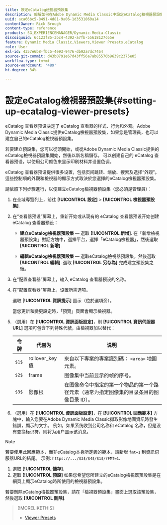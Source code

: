```yaml
---
title: 設定eCatalog檢視器預設集
description: 瞭解如何在Adobe Dynamic Media Classic中設定eCatalog檢視器預設集。
uuid: aca66bc5-8491-4d81-9a06-1d3531860a14
contentOwner: Rick Brough
content-type: reference
products: SG_EXPERIENCEMANAGER/Dynamic-Media-Classic
discoiquuid: 6c123f85-3bc4-4392-a7fb-55618127c65e
feature: Dynamic Media Classic,Viewers,Viewer Presets,eCatalog
role: User
exl-id: 4357e6b8-fbc5-4e93-9476-db92a7dc7464
source-git-commit: d43b0791e67d43ff56a7ab85570b9639c2375e05
workflow-type: tm+mt
source-wordcount: '489'
ht-degree: 34%

---
```


# 設定eCatalog檢視器預設集{#setting-up-ecatalog-viewer-presets}

eCatalog 查看器预设决定了 eCatalog 查看器的样式、行为和外观。Adobe Dynamic Media Classic提供eCatalog檢視器預設集，如果您是管理員，也可以建立自己的eCatalog檢視器預設集。

若要建立預設集，您可以從頭開始，或從Adobe Dynamic Media Classic提供的eCatalog檢視器預設集開始，然後以新名稱儲存。 可以创建自己的 eCatalog 查看器预设，以使用公司颜色来显示印刷材料并设置色调。

eCatalog 查看器预设提供很多设置，包括页间跳转、缩放、搜索及选择“外观”。這些控制項的外觀和檢視器的顯示方式取決於您選擇的eCatalog檢視器預設集。

請依照下列步驟進行，以便建立eCatalog檢視器預設集（您必須是管理員）：

1. 在全域導覽列上，前往 **[!UICONTROL 設定]** > **[!UICONTROL 檢視器預設集]**.
1. 在“查看器预设”屏幕上，重新开始或从现有的 eCatalog 查看器预设开始创建 eCatalog 查看器预设：

   * **建立eCatalog檢視器預設集**  — 選取 **[!UICONTROL 新增]**. 在「新增檢視器預設集」對話方塊中，選擇平台，選擇「eCatalog檢視器」，然後選取 **[!UICONTROL 新增]**.

   * **編輯eCatalog檢視器預設集**  — 選取eCatalog檢視器預設集，然後選取 **[!UICONTROL 編輯]**. 選取 **[!UICONTROL 另存為]** 完成建立預設集之後。

1. 在“配置查看器”屏幕上，输入 eCatalog 查看器预设的名称。
1. 在“配置查看器”屏幕上，设置所需选项。

   選取 **[!UICONTROL 資訊提示]** 圖示（位於選項旁）。

   當您更新和變更設定時，「預覽」頁面會顯示檢視器。

1. （選用）在 **[!UICONTROL 資訊面板設定]**，則 **[!UICONTROL 資訊伺服器URL]** 選項可包含下列特殊代號，由檢視器加以替代：

   | 令牌 | 代替为 | 说明 |
   | --- | --- | --- |
   | `$1$` | rollover_key 值 | 來自以下專案的專案識別碼： `<area>` 地圖元素。 |
   | `$2$` | frame | 图像集中当前显示的帧的序号。 |
   | `$3$` | 影像根 | 在图像命令中指定的第一个物品的第一个路径元素（通常为指定图像集的目录条目的图像目录 ID）。 |

1. （選用）在 **[!UICONTROL 資訊面板設定]**，在 **[!UICONTROL 回應範本]** 方塊中，輸入您要在Adobe Dynamic Media Classic擷取影像地圖資訊時發生錯誤，顯示的文字。 例如，如果系统收到公司名称和 eCatalog 名称，但是没有变换标识符，则将为用户显示该消息。

>[!NOTE]
>
>若要使用此回應範本，而非eCatalog本身所定義的範本，請新增 `fmt=1` 到資訊伺服器URL的結尾。 示例: `https://.../$3$/$4$/$1$/?FMT=1`.

1. 選取 **[!UICONTROL 儲存]**.
1. 選取 **[!UICONTROL 預設]** 如果您希望您所建立的eCatalog檢視器預設集是在網頁上顯示eCatalog時所使用的檢視器預設集。

若要刪除eCatalog檢視器預設集，請在「檢視器預設集」畫面上選取該預設集，然後選取 **[!UICONTROL 刪除]**.

>[!MORELIKETHIS]
>
>* [Viewer Presets](application-setup.md#viewer_presets)

